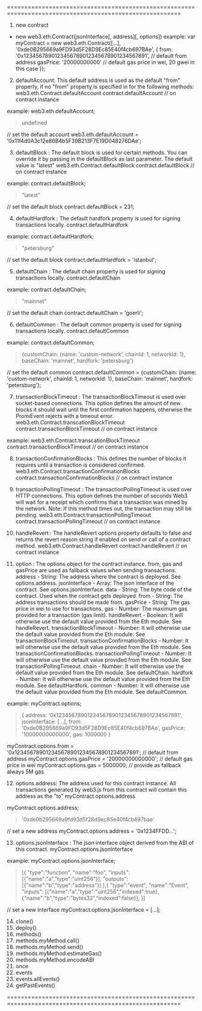 
========================================================================================================
1. new contract
- new web3.eth.Contract(jsonInterface[, address][, options])
example: 
var myContract = new web3.eth.Contract([...], '0xde0B295669a9FD93d5F28D9Ec85E40f4cb697BAe', {
    from: '0x1234567890123456789012345678901234567891', // default from address
    gasPrice: '20000000000' // default gas price in wei, 20 gwei in this case
});

2. defaultAccount: This default address is used as the default "from" property, if no "from" property is specified in for the following methods:
web3.eth.Contract.defaultAccount
contract.defaultAccount // on contract instance


example:
web3.eth.defaultAccount;
> undefined

// set the default account
web3.eth.defaultAccount = '0x11f4d0A3c12e86B4b5F39B213F7E19D048276DAe';

3. defaultBlock : The default block is used for certain methods. You can override it by passing in the defaultBlock as last parameter. The default value is "latest"
web3.eth.Contract.defaultBlock
contract.defaultBlock // on contract instance

example:
contract.defaultBlock;
> "latest"

// set the default block
contract.defaultBlock = 231;


4. defaultHardfork : The default hardfork property is used for signing transactions locally.
contract.defaultHardfork

example: 
contract.defaultHardfork;
> "petersburg"

// set the default block
contract.defaultHardfork = 'istanbul';

5. defaultChain : The default chain property is used for signing transactions locally.
contract.defaultChain

example: 
contract.defaultChain;
> "mainnet"

// set the default chain
contract.defaultChain = 'goerli';

6. defaultCommon : The default common property is used for signing transactions locally.
contract.defaultCommon

example:
contract.defaultCommon;
> {customChain: {name: 'custom-network', chainId: 1, networkId: 1}, baseChain: 'mainnet', hardfork: 'petersburg'}

// set the default common
contract.defaultCommon = {customChain: {name: 'custom-network', chainId: 1, networkId: 1}, baseChain: 'mainnet', hardfork: 'petersburg'};

7. transactionBlockTimeout : The transactionBlockTimeout is used over socket-based connections. This option defines the amount of new blocks it should wait until the first confirmation happens, otherwise the PromiEvent rejects with a timeout error.
web3.eth.Contract.transcationBlockTimeout
contract.transactionBlockTimeout // on contract instance

example: 
web3.eth.Contract.transcationBlockTimeout
contract.transactionBlockTimeout // on contract instance

8. transactionConfirmationBlocks : This defines the number of blocks it requires until a transaction is considered confirmed.
web3.eth.Contract.transactionConfirmationBlocks
contract.transactionConfirmationBlocks // on contract instance

9. transactionPollingTimeout : The transactionPollingTimeout is used over HTTP connections. This option defines the number of seconds Web3 will wait for a receipt which confirms that a transaction was mined by the network. Note: If this method times out, the transaction may still be pending.
web3.eth.Contract.transactionPollingTimeout
contract.transactionPollingTimeout // on contract instance

10. handleRevert : The handleRevert options property defaults to false and returns the revert reason string if enabled on send or call of a contract method.
web3.eth.Contract.handleRevert
contract.handleRevert // on contract instance

11. option : The options object for the contract instance. from, gas and gasPrice are used as fallback values when sending transactions.
address - String: The address where the contract is deployed. See options.address.
jsonInterface - Array: The json interface of the contract. See options.jsonInterface.
data - String: The byte code of the contract. Used when the contract gets deployed.
from - String: The address transactions should be made from.
gasPrice - String: The gas price in wei to use for transactions.
gas - Number: The maximum gas provided for a transaction (gas limit).
handleRevert - Boolean: It will otherwise use the default value provided from the Eth module. See handleRevert.
transactionBlockTimeout - Number: It will otherwise use the default value provided from the Eth module. See transactionBlockTimeout.
transactionConfirmationBlocks - Number: It will otherwise use the default value provided from the Eth module. See transactionConfirmationBlocks.
transactionPollingTimeout - Number: It will otherwise use the default value provided from the Eth module. See transactionPollingTimeout.
chain - Number: It will otherwise use the default value provided from the Eth module. See defaultChain.
hardfork - Number: It will otherwise use the default value provided from the Eth module. See defaultHardfork.
common - Number: It will otherwise use the default value provided from the Eth module. See defaultCommon.

example: 
myContract.options;
> {
    address: '0x1234567890123456789012345678901234567891',
    jsonInterface: [...],
    from: '0xde0B295669a9FD93d5F28D9Ec85E40f4cb697BAe',
    gasPrice: '10000000000000',
    gas: 1000000
}

myContract.options.from = '0x1234567890123456789012345678901234567891'; // default from address
myContract.options.gasPrice = '20000000000000'; // default gas price in wei
myContract.options.gas = 5000000; // provide as fallback always 5M gas


12. options.address: The address used for this contract instance. All transactions generated by web3.js from this contract will contain this address as the "to"
myContract.options.address

myContract.options.address;
> '0xde0b295669a9fd93d5f28d9ec85e40f4cb697bae'

// set a new address
myContract.options.address = '0x1234FFDD...';


13. options.jsonInterface :  The json interface object derived from the ABI of this contract.
myContract.options.jsonInterface

example: 
myContract.options.jsonInterface;
> [{
    "type":"function",
    "name":"foo",
    "inputs": [{"name":"a","type":"uint256"}],
    "outputs": [{"name":"b","type":"address"}]
},{
    "type":"event",
    "name":"Event",
    "inputs": [{"name":"a","type":"uint256","indexed":true},{"name":"b","type":"bytes32","indexed":false}],
}]

// set a new interface
myContract.options.jsonInterface = [...];

14. clone()
15. deploy()
16. methods()
17. methods.myMethod.call()
18. methods.myMethod.send()
19. methods.myMethod.estimateGas()
20. methods.myMethod.encodeABI
21. once
22. events
23. events.allEvents()
24. getPastEvents()


========================================================================================================